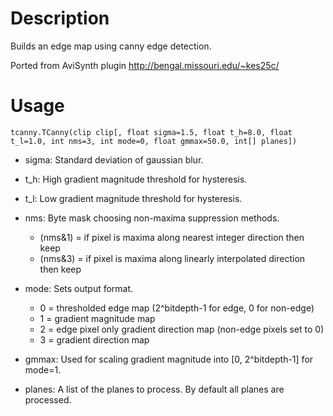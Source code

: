 Description
===========

Builds an edge map using canny edge detection.

Ported from AviSynth plugin http://bengal.missouri.edu/~kes25c/


Usage
=====

    tcanny.TCanny(clip clip[, float sigma=1.5, float t_h=8.0, float t_l=1.0, int nms=3, int mode=0, float gmmax=50.0, int[] planes])

* sigma: Standard deviation of gaussian blur.

* t_h: High gradient magnitude threshold for hysteresis.

* t_l: Low gradient magnitude threshold for hysteresis.

* nms: Byte mask choosing non-maxima suppression methods.
  * (nms&1) = if pixel is maxima along nearest integer direction then keep
  * (nms&3) = if pixel is maxima along linearly interpolated direction then keep

* mode: Sets output format.
  * 0 = thresholded edge map (2^bitdepth-1 for edge, 0 for non-edge)
  * 1 = gradient magnitude map
  * 2 = edge pixel only gradient direction map (non-edge pixels set to 0)
  * 3 = gradient direction map

* gmmax: Used for scaling gradient magnitude into [0, 2^bitdepth-1] for mode=1.

* planes: A list of the planes to process. By default all planes are processed.
